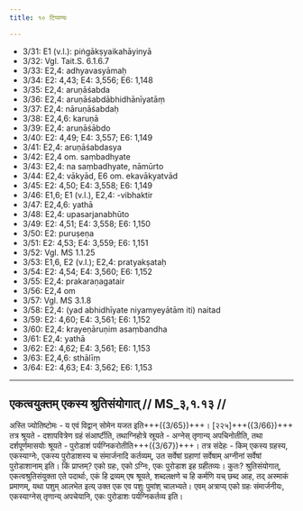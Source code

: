 ```yaml
---
title: १० टिप्पण्यः

---
```

- 3/31: E1 (v.l.): piṅgākṣyaikahāyinyā
- 3/32: Vgl. Tait.S. 6.1.6.7
- 3/33: E2,4: adhyavasyāmaḥ
- 3/34: E2: 4,43; E4: 3,556; E6: 1,148
- 3/35: E2,4: aruṇāśabda
- 3/36: E2,4: aruṇāśabdābhidhānīyatāṃ
- 3/37: E2,4: nāruṇāśabdaḥ
- 3/38: E2,4,6: karuṇā
- 3/39: E2,4: aruṇāśābdo
- 3/40: E2: 4,49; E4: 3,557; E6: 1,149
- 3/41: E2,4: aruṇāśabdasya
- 3/42: E2,4 om. saṃbadhyate
- 3/43: E2,4: na saṃbadhyate, nāmūrto
- 3/44: E2,4: vākyād, E6 om. ekavākyatvād
- 3/45: E2: 4,50; E4: 3,558; E6: 1,149
- 3/46: E1,6; E1 (v.l.), E2,4: -vibhaktir
- 3/47: E2,4,6: yathā
- 3/48: E2,4: upasarjanabhūto
- 3/49: E2: 4,51; E4: 3,558; E6: 1,150
- 3/50: E2: puruṣeṇa
- 3/51: E2: 4,53; E4: 3,559; E6: 1,151
- 3/52: Vgl. MS 1.1.25
- 3/53: E1,6, E2 (v.l.); E2,4: pratyakṣataḥ
- 3/54: E2: 4,54; E4: 3,560; E6: 1,152
- 3/55: E2,4: prakaraṇagatair
- 3/56: E2,4 om
- 3/57: Vgl. MS 3.1.8
- 3/58: E2,4: (yad abhidhīyate niyamyeyātām iti) naitad
- 3/59: E2: 4,60; E4: 3,561; E6: 1,152
- 3/60: E2,4: krayeṇāruṇim asaṃbandha
- 3/61: E2,4: yathā
- 3/62: E2: 4,62; E4: 3,561; E6: 1,153
- 3/63: E2,4,6: sthālīṃ
- 3/64: E2: 4,63; E4: 3,562; E6: 1,153

____________________________________________


## एकत्वयुक्तम् एकस्य श्रुतिसंयोगात् // MS_३,१.१३ //

अस्ति ज्योतिष्टोमः - य एवं विद्वान् सोमेन यजत इति+++({3/65})+++। [२२५]+++({3/66})+++ तत्र श्रूयते - दशापवित्रेण ग्रहं संआर्ष्टीति, तथाग्निहोत्रे स्रूयते - अग्नेस् तृणान्य् अपचिनोतीति, तथा दर्शपूर्णमासयोः श्रूयते - पुरोडाशं पर्यग्निकरोतीति+++({3/67})+++। तत्र संदेहः - किम् एकस्य ग्रहस्य, एकस्याग्नेः, एकस्य पुरोडाशस्य च संमार्जनादि कर्तव्यम्, उत सर्वेषां ग्रहाणां सर्वेषाम् अग्नीनां सर्वेषां पुरोडाशानाम् इति। किं प्राप्तम्? एको ग्रहः, एको ऽग्निः, एकः पुरोडाश इह ग्रहीतव्यः। कुतः? श्रुतिसंयोगात्, एकत्वश्रुतिसंयुक्ता एते पदार्थाः, एकं हि द्रव्यम् एष श्रूयते, शब्दलक्षणे च हि कर्मणि यच् छब्द आह, तद् अस्माकं प्रमाणम्, यथा पशुम् आलभेत इत्य् उक्त एक एव पशुः पुमांश् चालभ्यते। एवम् अत्राप्य् एको ग्रहः संमार्जनीयः, एकस्याग्नेस् तृणान्य् अपचेयानि, एकः पुरोडाशः पर्यग्निकर्तव्य इति।
